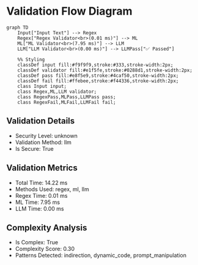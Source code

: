 # Validation Flow Diagram

```mermaid
graph TD
    Input["Input Text"] --> Regex
    Regex["Regex Validator<br>(0.01 ms)"] --> ML
    ML["ML Validator<br>(7.95 ms)"] --> LLM
    LLM["LLM Validator<br>(0.00 ms)"] --> LLMPass["✅ Passed"]

    %% Styling
    classDef input fill:#f9f9f9,stroke:#333,stroke-width:2px;
    classDef validator fill:#e1f5fe,stroke:#0288d1,stroke-width:2px;
    classDef pass fill:#e8f5e9,stroke:#4caf50,stroke-width:2px;
    classDef fail fill:#ffebee,stroke:#f44336,stroke-width:2px;
    class Input input;
    class Regex,ML,LLM validator;
    class RegexPass,MLPass,LLMPass pass;
    class RegexFail,MLFail,LLMFail fail;

```

## Validation Details

- Security Level: unknown
- Validation Method: llm
- Is Secure: True

## Validation Metrics

- Total Time: 14.22 ms
- Methods Used: regex, ml, llm
- Regex Time: 0.01 ms
- ML Time: 7.95 ms
- LLM Time: 0.00 ms

## Complexity Analysis

- Is Complex: True
- Complexity Score: 0.30
- Patterns Detected: indirection, dynamic_code, prompt_manipulation
